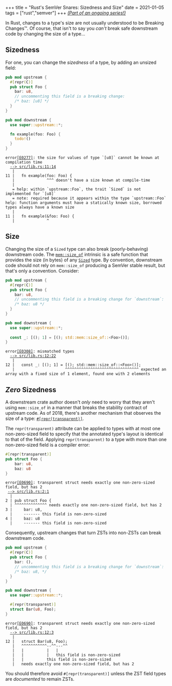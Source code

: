 +++
title = "Rust's SemVer Snares: Sizedness and Size"
date = 2021-01-05
tags = ["rust","semver"]
+++
[*(Part of an ongoing series!)*](/blog/semver-snares)

In Rust, changes to a type's size are not usually understood to be Breaking Changes™. Of course, that isn't to say you *can't* break safe downstream code by changing the size of a type...

<!-- more -->

## Sizedness
For one, you can change the *sizedness* of a type, by adding an unsized field:
```rust
pub mod upstream {
  #[repr(C)]
  pub struct Foo {
    bar: u8,
    // uncommenting this field is a breaking change:
    /* baz: [u8] */
  }
}

pub mod downstream {
  use super::upstream::*;

  fn example(foo: Foo) {
    todo!()
  }
}
```

<pre class="language-rust_errors"><code class="language-rust_errors"><span class="token error">error<a class="token error-explanation" href="https://doc.rust-lang.org/stable/error-index.html#E0277" target="_blank">[E0277]</a>: the size for values of type `[u8]` cannot be known at compilation time</span>
  <a class="token error-location" href="#" data-line="11" data-col="14">--&gt; src/lib.rs:11:14
</a>   |
11 |   fn example(foo: Foo) {
   |              ^^^ doesn't have a size known at compile-time
   |
   = <span class="token rust-errors-help">help: within `upstream::Foo`, the trait `Sized` is not implemented for `[u8]`
</span><span class="token note">   = note: required because it appears within the type `upstream::Foo`</span>
<span class="token rust-errors-help">help: function arguments must have a statically known size, borrowed types always have a known size
</span>   |
11 |   fn example(&amp;foo: Foo) {
   |              ^
</code></pre>

## Size
Changing the size of a `Sized` type can also break (poorly-behaving) downstream code. The [`mem::size_of`](https://doc.rust-lang.org/core/mem/fn.size_of.html) intrinsic is a safe function that provides the size (in bytes) of any [`Sized`](https://doc.rust-lang.org/core/marker/trait.Sized.html) type. By convention, downstream code should not rely on `mem::size_of` producing a SemVer stable result, but that's only a convention. Consider:
```rust
pub mod upstream {
  #[repr(C)]
  pub struct Foo {
    bar: u8,
    // uncommenting this field is a breaking change for `downstream`:
    /* baz: u8 */
  }
}

pub mod downstream {
  use super::upstream::*;
  
  const _: [(); 1] = [(); std::mem::size_of::<Foo>()];
}
```
<pre class="language-rust_errors"><code class="language-rust_errors"><span class="token error">error<a class="token error-explanation" href="https://doc.rust-lang.org/stable/error-index.html#E0308" target="_blank">[E0308]</a>: mismatched types</span>
  <a class="token error-location" href="#" data-line="12" data-col="22">--&gt; src/lib.rs:12:22
</a>   |
12 |   const _: [(); 1] = [(); std::mem::size_of::&lt;Foo&gt;()];
   |                      ^^^^^^^^^^^^^^^^^^^^^^^^^^^^^^^^ expected an array with a fixed size of 1 element, found one with 2 elements
</code></pre>

## *Zero* Sizedness
A downstream crate author doesn't *only* need to worry that they aren't using `mem::size_of` in a manner that breaks the stability contract of upstream code. As of 2018, there's another mechanism that observes the size of a type: [`#[repr(transparent)]`](https://doc.rust-lang.org/1.26.2/unstable-book/language-features/repr-transparent.html).

The `repr(transparent)` attribute can be applied to types with at most one non-zero-sized field to specify that the annotated type's layout is identical to that of the field. Applying `repr(transparent)` to a type with more than one non-zero-sized field is a compiler error:
```rust
#[repr(transparent)]
pub struct Foo {
    bar: u8,
    baz: u8
}
```

<pre class="  language-rust_errors"><code class="  language-rust_errors"><span class="token error">error<a class="token error-explanation" href="https://doc.rust-lang.org/stable/error-index.html#E0690" target="_blank">[E0690]</a>: transparent struct needs exactly one non-zero-sized field, but has 2</span>
 <a class="token error-location" href="#" data-line="2" data-col="1">--&gt; src/lib.rs:2:1
</a>  |
2 | pub struct Foo {
  | ^^^^^^^^^^^^^^ needs exactly one non-zero-sized field, but has 2
3 |     bar: u8,
  |     ------- this field is non-zero-sized
4 |     baz: u8
  |     ------- this field is non-zero-sized
</code></pre>

Consequently, upstream changes that turn ZSTs into non-ZSTs can break downstream code.

```rust
pub mod upstream {
  #[repr(C)]
  pub struct Foo {
    bar: (),
    // uncommenting this field is a breaking change for `downstream`:
    /* baz: u8, */
  }
}

pub mod downstream {
  use super::upstream::*;

  #[repr(transparent)]
  struct Bar(u8, Foo);
}
```
<pre class="language-rust_errors"><code class="language-rust_errors"><span class="token error">error<a class="token error-explanation" href="https://doc.rust-lang.org/stable/error-index.html#E0690" target="_blank">[E0690]</a>: transparent struct needs exactly one non-zero-sized field, but has 2</span>
  <a class="token error-location" href="#" data-line="12" data-col="3">--&gt; src/lib.rs:12:3
</a>   |
12 |   struct Bar(u8, Foo);
   |   ^^^^^^^^^^^--^^---^^
   |   |          |   |
   |   |          |   this field is non-zero-sized
   |   |          this field is non-zero-sized
   |   needs exactly one non-zero-sized field, but has 2
</code></pre>

You should therefore avoid `#[repr(transparent)]` unless the ZST field types are *documented* to remain ZSTs.
